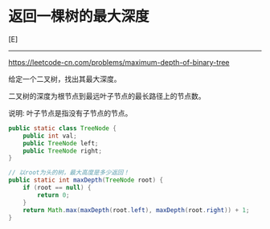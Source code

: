 # 返回一棵树的最大深度
[E]

---

https://leetcode-cn.com/problems/maximum-depth-of-binary-tree

给定一个二叉树，找出其最大深度。

二叉树的深度为根节点到最远叶子节点的最长路径上的节点数。

说明: 叶子节点是指没有子节点的节点。

```java
public static class TreeNode {
    public int val;
    public TreeNode left;
    public TreeNode right;
}

// 以root为头的树，最大高度是多少返回！
public static int maxDepth(TreeNode root) {
    if (root == null) {
        return 0;
    }
    return Math.max(maxDepth(root.left), maxDepth(root.right)) + 1;
}
```